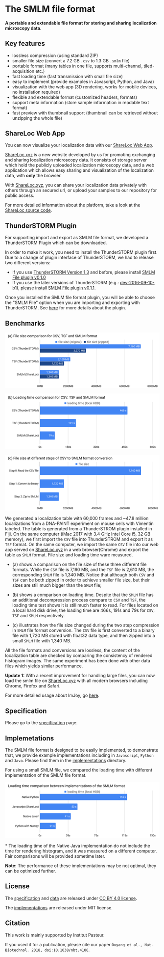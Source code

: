 # The SMLM file format
#### A portable and extendable file format for storing and sharing localization microscopy data.

## Key features
 * lossless compression (using standard ZIP)
 * smaller file size (convert a 7.2 GB `.csv` to 1.3 GB `.smlm` file)
 * portable format (many tables in one file, supports multi-channel, tiled-acquisition etc.)
 * fast loading time (fast transmission with small file size)
 * easy to implement (provide examples in Javascript, Python, and Java)
 * visualization with the web app (3D rendering, works for mobile devices, no installation required)
 * flexible and extendable format (customized headers, formats)
 * support meta information (store sample information in readable text format)
 * fast preview with thumbnail support (thumbnail can be retrieved without unzipping the whole file)

## ShareLoc Web App

You can now visualize your localization data with our [ShareLoc Web App](https://shareloc.xyz/#/viewer).

[ShareLoc.xyz](https://shareloc.xyz) is a new website developed by us for promoting exchanging and sharing localization microscopy data. It consists of storage server which hold the publicly uploaded localization microscopy data, and a web application which allows easy sharing and visualization of the localization data, with **only** the browser.

With [ShareLoc.xyz](https://shareloc.xyz), you can share your localization data privately with others through an secured url, or upload your samples to our repository for public access.

For more detailed information about the platform, take a look at the [ShareLoc source code](https://github.com/imodpasteur/shareLoc.xyz).

## ThunderSTORM Plugin
For supporting import and export as SMLM file format, we developed a ThunderSTORM Plugin which can be downloaded.

In order to make it work, you need to install the ThunderSTORM plugin first. Due to a change of plugin interface of ThunderSTORM, we had to release two different versions:
 * If you use [ThunderSTORM Version 1.3](https://github.com/zitmen/thunderstorm/releases/tag/v1.3) and before, please install [SMLM File plugin v0.1.0](https://github.com/imodpasteur/smlm-file-format/releases/tag/0.1.0)
 * If you use the later versions of ThunderSTORM (e.g.: [dev-2016-09-10-b1](https://github.com/zitmen/thunderstorm/releases/tag/dev-2016-09-10-b1)), please install [SMLM File plugin v0.1.1](https://github.com/imodpasteur/smlm-file-format/releases/tag/v0.1.1).

Once you installed the SMLM file format plugin, you will be able to choose the "SMLM File" option when you are importing and exporting with ThunderSTORM. See [here](https://github.com/imodpasteur/smlm-file-format/blob/master/implementations/Java/ThunderSTORM/README.md) for more details about the plugin.

## Benchmarks

![a) smlm-file-size-comparison](./data/smlm-file-size-comparison.png)

![b) smlm-loading-time-comparison](./data/smlm-loading-time-comparison.png)

![c) smlm-file-size-conversion](./data/smlm-file-size-conversion.png)

We generated a localization table with 60,000 frames and ~47.8 million localizations from a DNA-PAINT experiment on mouse cells with Vimentin labeled. The table is generated from a ThunderSTROM plugin installed in Fiji. On the same computer (iMac 2017 with 3.4 GHz Intel Core i5, 32 GB memory), we first import the `CSV` file into ThunderSTROM and export it as `TSF` format. On the same computer, we import the same `CSV` file into our web app served on  [ShareLoc.xyz](https://shareLoc.xyz/#/viewer) in a web browser(Chrome) and export the table as `SMLM` format. File size and loading time ware measured.

 * (a) shows a comparison on the file size of these three different file formats. While the `CSV` file is 7,160 MB, and the `TSF` file is 2,610 MB, the corresponding `SMLM` file is 1,340 MB. Notice that although both `CSV` and `TSF` can be both zipped in order to achieve smaller file size, but their sizes are still much bigger than the `SMLM` file;

 * (b) shows a comparison on loading time. Despite that the `SMLM` file has an additional decompression process compare to `CSV` and `TSF`, the loading time test shows it is still much faster to read. For files located on a local hard disk drive, the loading time are 466s, 191s and 79s for `CSV`, `TSF` and `SMLM` respectively.

 * \(c\) illustrates how the file size changed during the two step compression in `SMLM` file format conversion. The `CSV` file is first converted to a binary file with 1,720 MB stored with float32 data type, and then zipped into a small `SMLM` file with 1,340 MB.  

 All the file formats and conversions are lossless, the content of the localization table are checked by comparing the consistency of rendered histogram images. The same experiment has been done with other data files which yields similar performance.


 **Update 1:** With a recent improvement for handling large files, you can now load the smlm file on [ShareLoc.xyz](https://shareloc.xyz) with all modern browsers including Chrome, Firefox and Safari.

 For more detailed usage about ImJoy, go [here](https://github.com/oeway/ImJoy/blob/master/README.md).

## Specification
Please go to the [specification](specification.md) page.

## Implemetations

The SMLM file format is designed to be easily implemented, to demonstrate that, we provide example implementations including in `Javascript`, `Python` and `Java`. Please find them in the [implementations](./implementations) directory.



For using a small SMLM file, we compared the loading time with different implementation of the SMLM file format.

![smlm-loading-time-comparison-implementations](./data/smlm-loading-time-comparison-implementations.png)

\* The loading time of the Native Java implementation do not include the time for rendering histogram, and it was measured on a different computer. Fair comparisons will be provided sometime later.

**Note:** The performance of these implementations may be not optimal, they can be optimized further.

## License

The [specification](./specification.md) and [data](./data) are released under [CC BY 4.0 license](https://creativecommons.org/licenses/by/4.0/).

The [implementations](./implementations) are released under MIT license.

## Citation
This work is mainly supported by Institut Pasteur.

If you used it for a publication, please cite our paper `Ouyang et al., Nat. Biotechnol. 2018, doi:10.1038/nbt.4106`.
